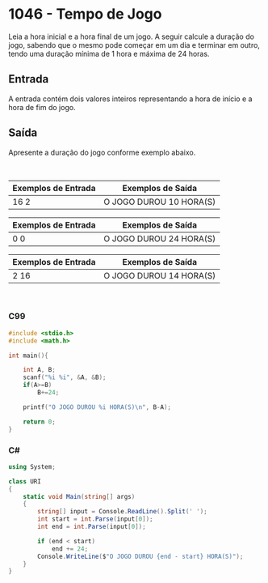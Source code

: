 # 1046 - Tempo de Jogo

Leia a hora inicial e a hora final de um jogo. A seguir calcule a duração do jogo, sabendo que o mesmo pode começar em um dia e terminar em outro, tendo uma duração mínima de 1 hora e máxima de 24 horas.

## Entrada

A entrada contém dois valores inteiros representando a hora de início e a hora de fim do jogo.

## Saída

Apresente a duração do jogo conforme exemplo abaixo.

&nbsp;

| Exemplos de Entrada | Exemplos de Saída       |
| ------------------- | ----------------------- |
| 16 2                | O JOGO DUROU 10 HORA(S) |

| Exemplos de Entrada | Exemplos de Saída       |
| ------------------- | ----------------------- |
| 0 0                 | O JOGO DUROU 24 HORA(S) |

| Exemplos de Entrada | Exemplos de Saída       |
| ------------------- | ----------------------- |
| 2 16                | O JOGO DUROU 14 HORA(S) |

&nbsp;

### C99

```c
#include <stdio.h>
#include <math.h>

int main(){

    int A, B;
    scanf("%i %i", &A, &B);
    if(A>=B)
        B+=24;

    printf("O JOGO DUROU %i HORA(S)\n", B-A);

    return 0;
}
```

### C#

```cs
using System;

class URI
{
    static void Main(string[] args)
    {
        string[] input = Console.ReadLine().Split(' ');
        int start = int.Parse(input[0]);
        int end = int.Parse(input[0]);

        if (end < start)
            end += 24;
        Console.WriteLine($"O JOGO DUROU {end - start} HORA(S)");
    }
}
```
